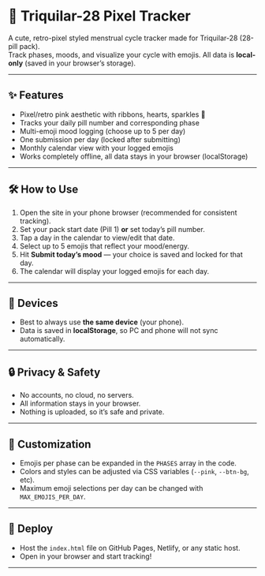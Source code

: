 # 🎀 Triquilar-28 Pixel Tracker

A cute, retro-pixel styled menstrual cycle tracker made for Triquilar-28 (28-pill pack).  
Track phases, moods, and visualize your cycle with emojis. All data is **local-only** (saved in your browser’s storage).

---

## ✨ Features
- Pixel/retro pink aesthetic with ribbons, hearts, sparkles 💖
- Tracks your daily pill number and corresponding phase
- Multi-emoji mood logging (choose up to 5 per day)
- One submission per day (locked after submitting)
- Monthly calendar view with your logged emojis
- Works completely offline, all data stays in your browser (localStorage)

---

## 🛠 How to Use
1. Open the site in your phone browser (recommended for consistent tracking).
2. Set your pack start date (Pill 1) **or** set today’s pill number.
3. Tap a day in the calendar to view/edit that date.
4. Select up to 5 emojis that reflect your mood/energy.
5. Hit **Submit today’s mood** — your choice is saved and locked for that day.
6. The calendar will display your logged emojis for each day.

---

## 📱 Devices
- Best to always use **the same device** (your phone).
- Data is saved in **localStorage**, so PC and phone will not sync automatically.

---

## 🔒 Privacy & Safety
- No accounts, no cloud, no servers.
- All information stays in your browser.
- Nothing is uploaded, so it’s safe and private.

---

## 🧩 Customization
- Emojis per phase can be expanded in the `PHASES` array in the code.
- Colors and styles can be adjusted via CSS variables (`--pink`, `--btn-bg`, etc).
- Maximum emoji selections per day can be changed with `MAX_EMOJIS_PER_DAY`.

---

## 🚀 Deploy
- Host the `index.html` file on GitHub Pages, Netlify, or any static host.
- Open in your browser and start tracking!

---
